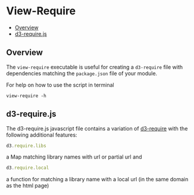 # View-Require

<!-- START doctoc generated TOC please keep comment here to allow auto update -->
<!-- DON'T EDIT THIS SECTION, INSTEAD RE-RUN doctoc TO UPDATE -->


- [Overview](#overview)
- [d3-require.js](#d3-requirejs)

<!-- END doctoc generated TOC please keep comment here to allow auto update -->

## Overview

The ``view-require`` executable is useful for creating a ``d3-require`` file with dependencies matching the ``package.json`` file of your module.

For help on how to use the script in terminal
```
view-require -h
```

## d3-require.js

The d3-require.js javascript file contains a variation of [d3-require](https://github.com/d3/d3-require)
with the following additional features:
```javascript
d3.require.libs
```
a Map matching library names with url or partial url and
```javascript
d3.require.local
```
a function for matching a library name with a local url (in the same domain as the html page)

